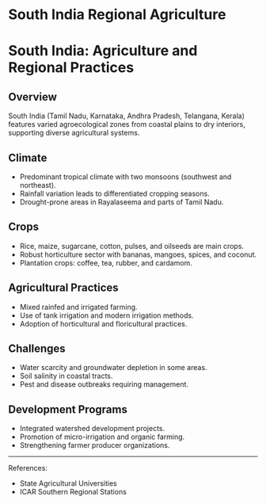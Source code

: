 # South India Regional Agriculture

# South India: Agriculture and Regional Practices

## Overview

South India (Tamil Nadu, Karnataka, Andhra Pradesh, Telangana, Kerala) features varied agroecological zones from coastal plains to dry interiors, supporting diverse agricultural systems.

## Climate

- Predominant tropical climate with two monsoons (southwest and northeast).
- Rainfall variation leads to differentiated cropping seasons.
- Drought-prone areas in Rayalaseema and parts of Tamil Nadu.

## Crops

- Rice, maize, sugarcane, cotton, pulses, and oilseeds are main crops.
- Robust horticulture sector with bananas, mangoes, spices, and coconut.
- Plantation crops: coffee, tea, rubber, and cardamom.

## Agricultural Practices

- Mixed rainfed and irrigated farming.
- Use of tank irrigation and modern irrigation methods.
- Adoption of horticultural and floricultural practices.

## Challenges

- Water scarcity and groundwater depletion in some areas.
- Soil salinity in coastal tracts.
- Pest and disease outbreaks requiring management.

## Development Programs

- Integrated watershed development projects.
- Promotion of micro-irrigation and organic farming.
- Strengthening farmer producer organizations.

---

References:  
- State Agricultural Universities  
- ICAR Southern Regional Stations  

